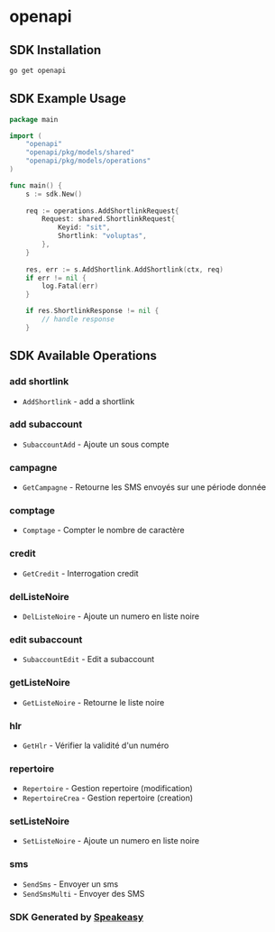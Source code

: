 # openapi

<!-- Start SDK Installation -->
## SDK Installation

```bash
go get openapi
```
<!-- End SDK Installation -->

## SDK Example Usage
<!-- Start SDK Example Usage -->
```go
package main

import (
    "openapi"
    "openapi/pkg/models/shared"
    "openapi/pkg/models/operations"
)

func main() {
    s := sdk.New()
    
    req := operations.AddShortlinkRequest{
        Request: shared.ShortlinkRequest{
            Keyid: "sit",
            Shortlink: "voluptas",
        },
    }
    
    res, err := s.AddShortlink.AddShortlink(ctx, req)
    if err != nil {
        log.Fatal(err)
    }

    if res.ShortlinkResponse != nil {
        // handle response
    }
```
<!-- End SDK Example Usage -->

<!-- Start SDK Available Operations -->
## SDK Available Operations

### add shortlink

* `AddShortlink` - add a shortlink

### add subaccount

* `SubaccountAdd` - Ajoute un sous compte

### campagne

* `GetCampagne` - Retourne les SMS envoyés sur une période donnée

### comptage

* `Comptage` - Compter le nombre de caractère 

### credit

* `GetCredit` - Interrogation credit

### delListeNoire

* `DelListeNoire` - Ajoute un numero en liste noire

### edit subaccount

* `SubaccountEdit` - Edit a subaccount

### getListeNoire

* `GetListeNoire` - Retourne le liste noire

### hlr

* `GetHlr` - Vérifier la validité d'un numéro

### repertoire

* `Repertoire` - Gestion repertoire (modification)
* `RepertoireCrea` - Gestion repertoire (creation)

### setListeNoire

* `SetListeNoire` - Ajoute un numero en liste noire

### sms

* `SendSms` - Envoyer un sms
* `SendSmsMulti` - Envoyer des SMS

<!-- End SDK Available Operations -->

### SDK Generated by [Speakeasy](https://docs.speakeasyapi.dev/docs/using-speakeasy/client-sdks)
